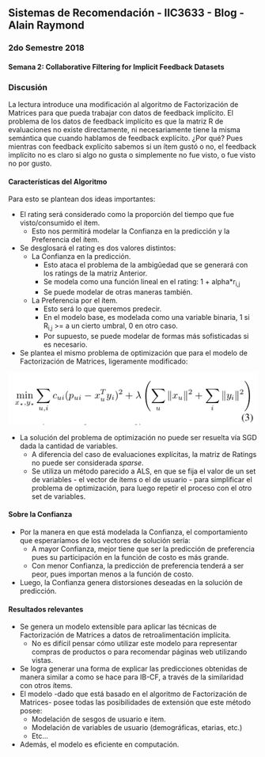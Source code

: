 
## Sistemas de Recomendación - IIC3633 - Blog - Alain Raymond
### 2do Semestre 2018

#### Semana 2:  Collaborative Filtering for Implicit Feedback Datasets

### Discusión

La lectura introduce una modificación al algoritmo de Factorización de Matrices para que pueda trabajar con datos de feedback implícito. El problema de los datos de feedback implícito es que la matriz R de evaluaciones no existe directamente, ni necesariamente tiene la misma semántica que cuando hablamos de feedback explícito. ¿Por qué? Pues mientras con feedback explícito sabemos si un ítem gustó o no, el feedback implícito no es claro si algo no gusta o simplemente no fue visto, o fue visto no por gusto.

#### Características del Algoritmo

Para esto se plantean dos ideas importantes:

* El rating será considerado como la proporción del tiempo que fue visto/consumido el ítem.
  * Esto nos permitirá modelar la Confianza en la predicción y la Preferencia del ítem.
* Se desglosará el rating es dos valores distintos:
  * La Confianza en la predicción.
    * Esto ataca el problema de la ambigûedad que se generará con los ratings de la matriz Anterior.
    * Se modela como una función lineal en el rating: 1 + alpha*r<sub>i,j</a>
    * Se puede modelar de otras maneras también.
  * La Preferencia por el ítem.
    * Esto será lo que queremos predecir.
    * En el modelo base, es modelada como una variable binaria, 1 si R<sub>i,j</sub> >= a un cierto umbral, 0 en otro caso.
    * Por supuesto, se puede modelar de formas más sofisticadas si es necesario.
* Se plantea el mismo problema de optimización que para el modelo de Factorización de Matrices, ligeramente modificado:

![Fórmula Problema de Optimización IF-MF](https://github.com/alainray/recsys/blob/week-2/week2/pics/IF-MF-Formula.png)

* La solución del problema de optimización no puede ser resuelta vía SGD dada la cantidad de variables.
  * A diferencia del caso de evaluaciones explícitas, la matriz de Ratings no puede ser considerada _sparse_.
  * Se utiliza un método parecido a ALS, en que se fija el valor de un set de variables - el vector de ítems o el de usuario - para simplificar el problema de optimización, para luego repetir el proceso con el otro set de variables.
  
#### Sobre la Confianza
* Por la manera en que está modelada la Confianza, el comportamiento que esperaríamos de los vectores de solución sería:
  * A mayor Confianza, mejor tiene que ser la predicción de preferencia pues su participación en la función de costo es más grande.
  * Con menor Confianza, la predicción de preferencia tenderá a ser peor, pues importan menos a la función de costo.
* Luego, la Confianza genera distorsiones deseadas en la solución de predicción.
  
#### Resultados relevantes
* Se genera un modelo extensible para aplicar las técnicas de Factorización de Matrices a datos de retroalimentación implícita.
  * No es difícil pensar cómo utilizar este modelo para representar compras de productos o para recomendar páginas web utilizando vistas.
* Se logra generar una forma de explicar las predicciones obtenidas de manera similar a como se hace para IB-CF, a través de la similaridad con otros ítems.
* El modelo -dado que está basado en el algoritmo de Factorización de Matrices- posee todas las posibilidades de extensión que este método posee:
  * Modelación de sesgos de usuario e item.
  * Modelación de variables de usuario (demográficas, etarias, etc.)
  * Etc...
* Además, el modelo es eficiente en computación.
 
